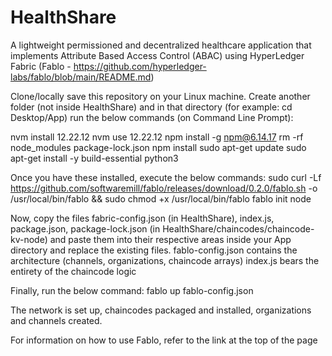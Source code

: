# HealthShare
A lightweight permissioned and decentralized healthcare application that implements Attribute Based Access Control (ABAC) using HyperLedger Fabric (Fablo - https://github.com/hyperledger-labs/fablo/blob/main/README.md)

Clone/locally save this repository on your Linux machine. Create another folder (not inside HealthShare) and in that directory (for example: cd Desktop/App) run the below commands (on Command Line Prompt):

nvm install 12.22.12
nvm use 12.22.12
npm install -g npm@6.14.17
rm -rf node_modules package-lock.json
npm install
sudo apt-get update
sudo apt-get install -y build-essential python3

Once you have these installed, execute the below commands:
sudo curl -Lf https://github.com/softwaremill/fablo/releases/download/0.2.0/fablo.sh -o /usr/local/bin/fablo && sudo chmod +x /usr/local/bin/fablo
fablo init node

Now, copy the files fabric-config.json (in HealthShare), index.js, package.json, package-lock.json (in HealthShare/chaincodes/chaincode-kv-node) and paste them into their respective areas inside your App directory and replace the existing files.
fablo-config.json contains the architecture (channels, organizations, chaincode arrays)
index.js bears the entirety of the chaincode logic

Finally, run the below command:
fablo up fablo-config.json

The network is set up, chaincodes packaged and installed, organizations and channels created.

For information on how to use Fablo, refer to the link at the top of the page
